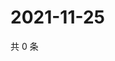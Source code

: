# 2021-11-25

共 0 条

<!-- BEGIN WEIBO -->
<!-- 最后更新时间 Thu Nov 25 2021 12:00:49 GMT+0800 (China Standard Time) -->

<!-- END WEIBO -->
